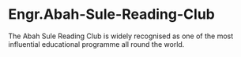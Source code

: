 # Engr.Abah-Sule-Reading-Club
The Abah Sule Reading Club is widely recognised as one of the most influential educational programme all round the world. 
